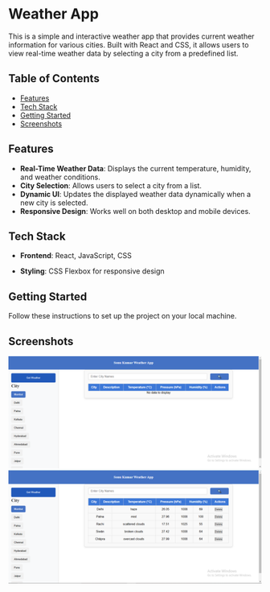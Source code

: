 # Weather App

This is a simple and interactive weather app that provides current weather information for various cities. Built with React and CSS, it allows users to view real-time weather data by selecting a city from a predefined list.

## Table of Contents

- [Features](#features)
- [Tech Stack](#tech-stack)
- [Getting Started](#getting-started)
- [Screenshots](#screenshots)

## Features

- **Real-Time Weather Data**: Displays the current temperature, humidity, and weather conditions.
- **City Selection**: Allows users to select a city from a list.
- **Dynamic UI**: Updates the displayed weather data dynamically when a new city is selected.
- **Responsive Design**: Works well on both desktop and mobile devices.

## Tech Stack

- **Frontend**: React, JavaScript, CSS

- **Styling**: CSS Flexbox for responsive design

## Getting Started

Follow these instructions to set up the project on your local machine.

## Screenshots

![alt text](image.png)
![alt text](image-1.png)

